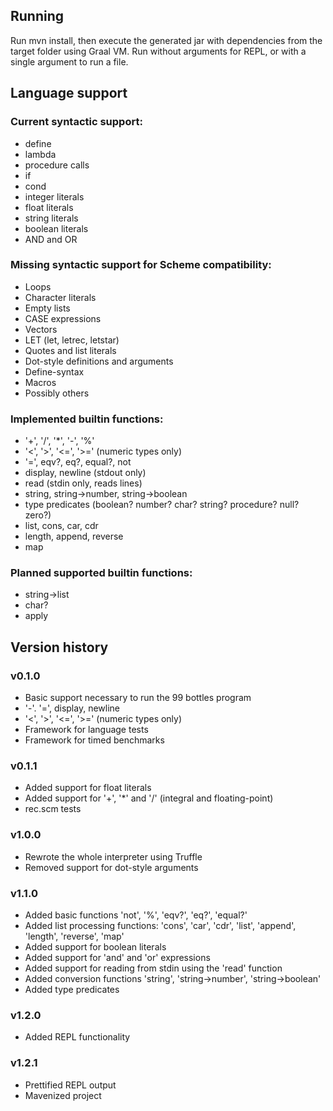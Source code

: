 ## Running

Run mvn install, then execute the generated jar with dependencies from the target folder using Graal VM.
Run without arguments for REPL, or with a single argument to run a file.

## Language support

### Current syntactic support:

  * define
  * lambda
  * procedure calls
  * if
  * cond
  * integer literals
  * float literals
  * string literals
  * boolean literals
  * AND and OR

### Missing syntactic support for Scheme compatibility:
  * Loops
  * Character literals
  * Empty lists
  * CASE expressions
  * Vectors
  * LET (let, letrec, letstar)
  * Quotes and list literals
  * Dot-style definitions and arguments
  * Define-syntax
  * Macros
  * Possibly others

### Implemented builtin functions:
  * '+', '/', '*', '-', '%'
  * '<', '>', '<=', '>=' (numeric types only)
  * '=', eqv?, eq?, equal?, not
  * display, newline (stdout only)
  * read (stdin only, reads lines)
  * string, string->number, string->boolean
  * type predicates (boolean? number? char? string? procedure? null? zero?)
  * list, cons, car, cdr
  * length, append, reverse
  * map

### Planned supported builtin functions:
  * string->list
  * char?
  * apply


## Version history

### v0.1.0
  * Basic support necessary to run the 99 bottles program
  * '-'. '=', display, newline
  * '<', '>', '<=', '>=' (numeric types only)
  * Framework for language tests
  * Framework for timed benchmarks

### v0.1.1
  * Added support for float literals
  * Added support for '+', '*' and '/' (integral and floating-point)
  * rec.scm tests

### v1.0.0
  * Rewrote the whole interpreter using Truffle
  * Removed support for dot-style arguments

### v1.1.0
  * Added basic functions 'not', '%', 'eqv?', 'eq?', 'equal?'
  * Added list processing functions: 'cons', 'car', 'cdr', 'list', 'append', 'length', 'reverse', 'map'
  * Added support for boolean literals
  * Added support for 'and' and 'or' expressions
  * Added support for reading from stdin using the 'read' function
  * Added conversion functions 'string', 'string->number', 'string->boolean'
  * Added type predicates

### v1.2.0
  * Added REPL functionality

### v1.2.1
  * Prettified REPL output
  * Mavenized project

